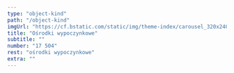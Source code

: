 ```yaml
---
type: "object-kind"
path: "/object-kind"
imgUrl: "https://cf.bstatic.com/static/img/theme-index/carousel_320x240/bg_resorts/6f87c6143fbd51a0bb5d15ca3b9cf84211ab0884.jpg"
title: "Ośrodki wypoczynkowe"
subtitle: ""
number: "17 504"
rest: "ośrodki wypoczynkowe" 
extra: ""
---
```

